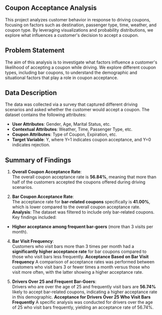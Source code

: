 ## Coupon Acceptance Analysis

This project analyzes customer behavior in response to driving coupons, focusing on factors such as destination, passenger type, time, weather, and coupon type. By leveraging visualizations and probability distributions, we explore what influences a customer's decision to accept a coupon.

## Problem Statement

The aim of this analysis is to investigate what factors influence a customer's likelihood of accepting a coupon while driving. We explore different coupon types, including bar coupons, to understand the demographic and situational factors that play a role in coupon acceptance.

## Data Description

The data was collected via a survey that captured different driving scenarios and asked whether the customer would accept a coupon. The dataset contains the following attributes:
- **User Attributes**: Gender, Age, Marital Status, etc.
- **Contextual Attributes**: Weather, Time, Passenger Type, etc.
- **Coupon Attributes**: Type of Coupon, Expiration, etc.
- **Target Variable**: Y, where Y=1 indicates coupon acceptance, and Y=0 indicates rejection.

## Summary of Findings

1. **Overall Coupon Acceptance Rate**:  
   The overall coupon acceptance rate is **56.84%**, meaning that more than half of the customers accepted the coupons offered during driving scenarios.

2. **Bar Coupon Acceptance Rate**:  
   The acceptance rate for **bar-related coupons** specifically is **41.00%**, which is lower compared to the overall coupon acceptance rate.
   **Analysis**:
The dataset was filtered to include only bar-related coupons. Key findings included:
- **Higher acceptance among frequent bar-goers** (more than 3 visits per month).

4. **Bar Visit Frequency**:  
   Customers who visit bars more than 3 times per month had a **significantly higher acceptance rate** for bar coupons compared to those who visit bars less frequently.
   **Acceptance Based on Bar Visit Frequency**
A comparison of acceptance rates was performed between customers who visit bars 3 or fewer times a month versus those who visit more often, with the latter showing a higher acceptance rate.

6. **Drivers Over 25 and Frequent Bar-Goers**:  
   Drivers who are over the age of 25 and frequently visit bars are **56.74%** likely to accept bar-related coupons, indicating a higher acceptance rate in this demographic.
   **Acceptance for Drivers Over 25 Who Visit Bars Frequently**
A specific analysis was conducted for drivers over the age of 25 who visit bars frequently, yielding an acceptance rate of 56.74%.




